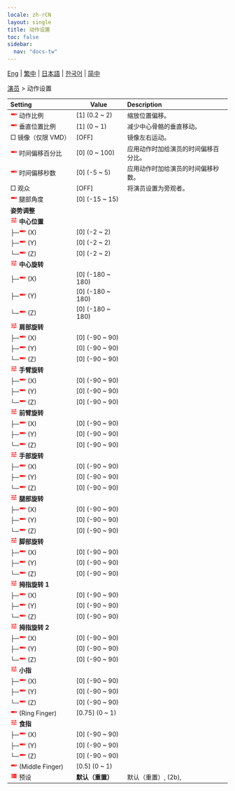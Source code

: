 ```yaml
---
locale: zh-rCN
layout: single
title: 动作设置
toc: false
sidebar:
  nav: "docs-tw"
---
```

[Eng](/dancexr/menu/2025.4/actor/actor_motion) | [繁中](/tw/dancexr/menu/2025.4/actor/actor_motion) | [日本語](/jp/dancexr/menu/2025.4/actor/actor_motion) | [한국어](/kr/dancexr/menu/2025.4/actor/actor_motion) | [简中](/zh/dancexr/menu/2025.4/actor/actor_motion)

[演员](../menu#演员) > 动作设置



| Setting | Value | Description |
| :--- | --- | :--- |
|<nobr><img src="/images/icon/ic_slider.png" alt="slider icon"/> 动作比例</nobr>| [1] (0.2 ~ 2) | 缩放位置偏移。
|<nobr><img src="/images/icon/ic_slider.png" alt="slider icon"/> 垂直位置比例</nobr>| [1] (0 ~ 1) | 减少中心骨骼的垂直移动。
|<nobr> □ 镜像（仅限 VMD）</nobr>| [OFF] | 镜像左右运动。
|<nobr><img src="/images/icon/ic_slider.png" alt="slider icon"/> 时间偏移百分比</nobr>| [0] (0 ~ 100) | 应用动作时加给演员的时间偏移百分比。
|<nobr><img src="/images/icon/ic_slider.png" alt="slider icon"/> 时间偏移秒数</nobr>| [0] (-5 ~ 5) | 应用动作时加给演员的时间偏移秒数。
|<nobr> □ 观众</nobr>| [OFF] | 将演员设置为旁观者。
|<nobr><img src="/images/icon/ic_slider.png" alt="slider icon"/> 腿部角度</nobr>| [0] (-15 ~ 15) | 
|<nobr> <b>姿势调整</b></nobr>|| 
|<nobr><img src="/images/icon/ic_tune.png" alt="tune icon"/> <b>中心位置</b></nobr>| | 
|<nobr>├─<img src="/images/icon/ic_slider.png" alt="slider icon"/> (X)</nobr>| [0] (-2 ~ 2) | 
|<nobr>├─<img src="/images/icon/ic_slider.png" alt="slider icon"/> (Y)</nobr>| [0] (-2 ~ 2) | 
|<nobr>└─<img src="/images/icon/ic_slider.png" alt="slider icon"/> (Z)</nobr>| [0] (-2 ~ 2) | 
|<nobr><img src="/images/icon/ic_tune.png" alt="tune icon"/> <b>中心旋转</b></nobr>| | 
|<nobr>├─<img src="/images/icon/ic_slider.png" alt="slider icon"/> (X)</nobr>| [0] (-180 ~ 180) | 
|<nobr>├─<img src="/images/icon/ic_slider.png" alt="slider icon"/> (Y)</nobr>| [0] (-180 ~ 180) | 
|<nobr>└─<img src="/images/icon/ic_slider.png" alt="slider icon"/> (Z)</nobr>| [0] (-180 ~ 180) | 
|<nobr><img src="/images/icon/ic_tune.png" alt="tune icon"/> <b>肩部旋转</b></nobr>| | 
|<nobr>├─<img src="/images/icon/ic_slider.png" alt="slider icon"/> (X)</nobr>| [0] (-90 ~ 90) | 
|<nobr>├─<img src="/images/icon/ic_slider.png" alt="slider icon"/> (Y)</nobr>| [0] (-90 ~ 90) | 
|<nobr>└─<img src="/images/icon/ic_slider.png" alt="slider icon"/> (Z)</nobr>| [0] (-90 ~ 90) | 
|<nobr><img src="/images/icon/ic_tune.png" alt="tune icon"/> <b>手臂旋转</b></nobr>| | 
|<nobr>├─<img src="/images/icon/ic_slider.png" alt="slider icon"/> (X)</nobr>| [0] (-90 ~ 90) | 
|<nobr>├─<img src="/images/icon/ic_slider.png" alt="slider icon"/> (Y)</nobr>| [0] (-90 ~ 90) | 
|<nobr>└─<img src="/images/icon/ic_slider.png" alt="slider icon"/> (Z)</nobr>| [0] (-90 ~ 90) | 
|<nobr><img src="/images/icon/ic_tune.png" alt="tune icon"/> <b>前臂旋转</b></nobr>| | 
|<nobr>├─<img src="/images/icon/ic_slider.png" alt="slider icon"/> (X)</nobr>| [0] (-90 ~ 90) | 
|<nobr>├─<img src="/images/icon/ic_slider.png" alt="slider icon"/> (Y)</nobr>| [0] (-90 ~ 90) | 
|<nobr>└─<img src="/images/icon/ic_slider.png" alt="slider icon"/> (Z)</nobr>| [0] (-90 ~ 90) | 
|<nobr><img src="/images/icon/ic_tune.png" alt="tune icon"/> <b>手部旋转</b></nobr>| | 
|<nobr>├─<img src="/images/icon/ic_slider.png" alt="slider icon"/> (X)</nobr>| [0] (-90 ~ 90) | 
|<nobr>├─<img src="/images/icon/ic_slider.png" alt="slider icon"/> (Y)</nobr>| [0] (-90 ~ 90) | 
|<nobr>└─<img src="/images/icon/ic_slider.png" alt="slider icon"/> (Z)</nobr>| [0] (-90 ~ 90) | 
|<nobr><img src="/images/icon/ic_tune.png" alt="tune icon"/> <b>腿部旋转</b></nobr>| | 
|<nobr>├─<img src="/images/icon/ic_slider.png" alt="slider icon"/> (X)</nobr>| [0] (-90 ~ 90) | 
|<nobr>├─<img src="/images/icon/ic_slider.png" alt="slider icon"/> (Y)</nobr>| [0] (-90 ~ 90) | 
|<nobr>└─<img src="/images/icon/ic_slider.png" alt="slider icon"/> (Z)</nobr>| [0] (-90 ~ 90) | 
|<nobr><img src="/images/icon/ic_tune.png" alt="tune icon"/> <b>脚部旋转</b></nobr>| | 
|<nobr>├─<img src="/images/icon/ic_slider.png" alt="slider icon"/> (X)</nobr>| [0] (-90 ~ 90) | 
|<nobr>├─<img src="/images/icon/ic_slider.png" alt="slider icon"/> (Y)</nobr>| [0] (-90 ~ 90) | 
|<nobr>└─<img src="/images/icon/ic_slider.png" alt="slider icon"/> (Z)</nobr>| [0] (-90 ~ 90) | 
|<nobr><img src="/images/icon/ic_tune.png" alt="tune icon"/> <b>拇指旋转 1</b></nobr>| | 
|<nobr>├─<img src="/images/icon/ic_slider.png" alt="slider icon"/> (X)</nobr>| [0] (-90 ~ 90) | 
|<nobr>├─<img src="/images/icon/ic_slider.png" alt="slider icon"/> (Y)</nobr>| [0] (-90 ~ 90) | 
|<nobr>└─<img src="/images/icon/ic_slider.png" alt="slider icon"/> (Z)</nobr>| [0] (-90 ~ 90) | 
|<nobr><img src="/images/icon/ic_tune.png" alt="tune icon"/> <b>拇指旋转 2</b></nobr>| | 
|<nobr>├─<img src="/images/icon/ic_slider.png" alt="slider icon"/> (X)</nobr>| [0] (-90 ~ 90) | 
|<nobr>├─<img src="/images/icon/ic_slider.png" alt="slider icon"/> (Y)</nobr>| [0] (-90 ~ 90) | 
|<nobr>└─<img src="/images/icon/ic_slider.png" alt="slider icon"/> (Z)</nobr>| [0] (-90 ~ 90) | 
|<nobr><img src="/images/icon/ic_tune.png" alt="tune icon"/> <b>小指</b></nobr>| | 
|<nobr>├─<img src="/images/icon/ic_slider.png" alt="slider icon"/> (X)</nobr>| [0] (-90 ~ 90) | 
|<nobr>├─<img src="/images/icon/ic_slider.png" alt="slider icon"/> (Y)</nobr>| [0] (-90 ~ 90) | 
|<nobr>└─<img src="/images/icon/ic_slider.png" alt="slider icon"/> (Z)</nobr>| [0] (-90 ~ 90) | 
|<nobr><img src="/images/icon/ic_slider.png" alt="slider icon"/> (Ring Finger)</nobr>| [0.75] (0 ~ 1) | 
|<nobr><img src="/images/icon/ic_tune.png" alt="tune icon"/> <b>食指</b></nobr>| | 
|<nobr>├─<img src="/images/icon/ic_slider.png" alt="slider icon"/> (X)</nobr>| [0] (-90 ~ 90) | 
|<nobr>├─<img src="/images/icon/ic_slider.png" alt="slider icon"/> (Y)</nobr>| [0] (-90 ~ 90) | 
|<nobr>└─<img src="/images/icon/ic_slider.png" alt="slider icon"/> (Z)</nobr>| [0] (-90 ~ 90) | 
|<nobr><img src="/images/icon/ic_slider.png" alt="slider icon"/> (Middle Finger)</nobr>| [0.5] (0 ~ 1) | 
|<nobr><img src="/images/icon/ic_list.png" alt="list icon"/> 预设</nobr>| **默认（重置）** | 默认（重置）, (2b),  |
